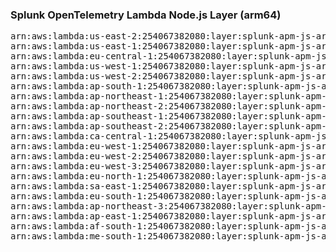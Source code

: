 <h3>Splunk OpenTelemetry Lambda Node.js Layer (arm64)</h3>

<pre>
arn:aws:lambda:us-east-2:254067382080:layer:splunk-apm-js-arm:7
arn:aws:lambda:us-east-1:254067382080:layer:splunk-apm-js-arm:7
arn:aws:lambda:eu-central-1:254067382080:layer:splunk-apm-js-arm:7
arn:aws:lambda:us-west-1:254067382080:layer:splunk-apm-js-arm:7
arn:aws:lambda:us-west-2:254067382080:layer:splunk-apm-js-arm:7
arn:aws:lambda:ap-south-1:254067382080:layer:splunk-apm-js-arm:7
arn:aws:lambda:ap-northeast-1:254067382080:layer:splunk-apm-js-arm:7
arn:aws:lambda:ap-northeast-2:254067382080:layer:splunk-apm-js-arm:7
arn:aws:lambda:ap-southeast-1:254067382080:layer:splunk-apm-js-arm:7
arn:aws:lambda:ap-southeast-2:254067382080:layer:splunk-apm-js-arm:7
arn:aws:lambda:ca-central-1:254067382080:layer:splunk-apm-js-arm:7
arn:aws:lambda:eu-west-1:254067382080:layer:splunk-apm-js-arm:7
arn:aws:lambda:eu-west-2:254067382080:layer:splunk-apm-js-arm:7
arn:aws:lambda:eu-west-3:254067382080:layer:splunk-apm-js-arm:7
arn:aws:lambda:eu-north-1:254067382080:layer:splunk-apm-js-arm:7
arn:aws:lambda:sa-east-1:254067382080:layer:splunk-apm-js-arm:7
arn:aws:lambda:eu-south-1:254067382080:layer:splunk-apm-js-arm:7
arn:aws:lambda:ap-northeast-3:254067382080:layer:splunk-apm-js-arm:7
arn:aws:lambda:ap-east-1:254067382080:layer:splunk-apm-js-arm:7
arn:aws:lambda:af-south-1:254067382080:layer:splunk-apm-js-arm:7
arn:aws:lambda:me-south-1:254067382080:layer:splunk-apm-js-arm:7
</pre>
